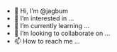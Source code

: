 - 👋 Hi, I’m @jagbum
- 👀 I’m interested in ...
- 🌱 I’m currently learning ...
- 💞️ I’m looking to collaborate on ...
- 📫 How to reach me ...

<!---
jagbum/jagbum is a ✨ special ✨ repository because its `README.md` (this file) appears on your GitHub profile.
You can click the Preview link to take a look at your changes.
--->
